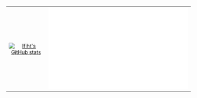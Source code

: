 
|         |     |
| :-----: | :-: |
| [![Ifiht's GitHub stats](https://github-readme-stats.vercel.app/api?username=ifiht&show_icons=true&theme=apprentice&count_private=true)](https://github.com/anuraghazra/github-readme-stats) | ![](https://github.com/ifiht/github-stats/blob/master/generated/languages.svg) |

<!--
**Ifiht/ifiht** is a ✨ _special_ ✨ repository because its `README.md` (this file) appears on your GitHub profile.

Here are some ideas to get you started:

- 🔭 I’m currently working on ...
- 📚 I’m currently learning ...
- 👯 I’m looking to collaborate on ...
- 🤔 I’m looking for help with ...
- 💬 Ask me about ...
- 📫 How to reach me: ...
- 😄 Pronouns: ...
- ⚡ Fun fact: ...
-->
